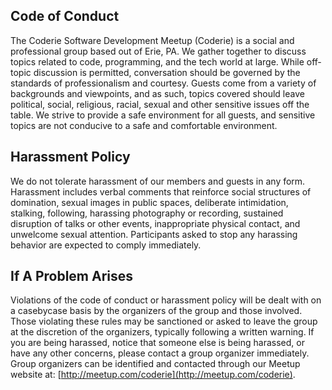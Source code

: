 ## Code of Conduct

The Coderie Software Development Meetup (Coderie) is a social and professional group based out of Erie, PA. We gather together to discuss topics related to code, programming, and the tech world at large. While off­topic discussion is permitted, conversation should be governed by the standards of professionalism and courtesy. Guests come from a variety of backgrounds and viewpoints, and as such, topics covered should leave political, social, religious, racial, sexual and other sensitive issues off the table. We strive to provide a safe environment for all guests, and sensitive topics are not conducive to a safe and comfortable environment.

## Harassment Policy

We do not tolerate harassment of our members and guests in any form. Harassment includes verbal comments that reinforce social structures of domination, sexual images in public spaces, deliberate intimidation, stalking, following, harassing photography or recording, sustained disruption of talks or other events, inappropriate physical contact, and unwelcome sexual attention. Participants asked to stop any harassing behavior are expected to comply immediately.

## If A Problem Arises

Violations of the code of conduct or harassment policy will be dealt with on a case­by­case basis by the organizers of the group and those involved. Those violating these rules may be sanctioned or asked to leave the group at the discretion of the organizers, typically following a written warning. If you are being harassed, notice that someone else is being harassed, or have any other concerns, please contact a group organizer immediately. Group organizers can be identified and contacted through our Meetup website at: [http://meetup.com/coderie](http://meetup.com/coderie).
